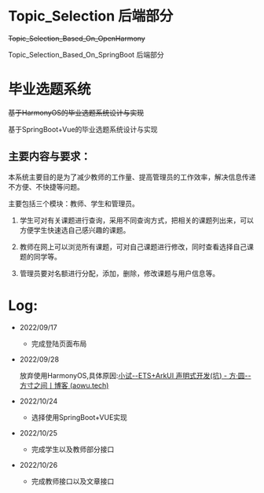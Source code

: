 # Topic_Selection 后端部分

 ~~Topic_Selection_Based_On_OpenHarmony~~

Topic_Selection_Based_On_SpringBoot 后端部分

# 毕业选题系统

~~基于HarmonyOS的毕业选题系统设计与实现~~

基于SpringBoot+Vue的毕业选题系统设计与实现

## 主要内容与要求：

本系统主要目的是为了减少教师的工作量、提高管理员的工作效率，解决信息传递不方便、不快捷等问题。

主要包括三个模块：教师、学生和管理员。

1. 学生可对有关课题进行查询，采用不同查询方式，把相关的课题列出来，可以方便学生快速选自己感兴趣的课题。

2. 教师在网上可以浏览所有课题，可对自己课题进行修改，同时查看选择自己课题的同学等。

3. 管理员要对名额进行分配，添加，删除，修改课题与用户信息等。



# Log:

- 2022/09/17 
  - 完成登陆页面布局

- 2022/09/28

  放弃使用HarmonyOS,具体原因:[小试--ETS+ArkUI 声明式开发(坑) - 方·圆--方寸之间丨博客 (aowu.tech)](https://blog.aowu.tech/archives/小试--etsarkui声明式开发坑)

- 2022/10/24 

  - 选择使用SpringBoot+VUE实现

- 2022/10/25

  - 完成学生以及教师部分接口

- 2022/10/26

  - 完成教师接口以及文章接口